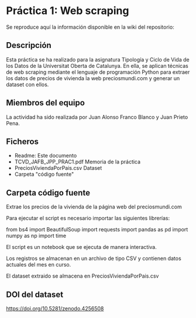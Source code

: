 # **Práctica 1: Web scraping**

Se reproduce aquí la información disponible en la wiki del repositorio:

## **Descripción**

Esta práctica se ha realizado para la asignatura Tipología y Ciclo de Vida de los Datos de la Universitat Oberta de Catalunya. En ella, se aplican técnicas de web scraping mediante el lenguaje de programación Python para extraer los datos de precios de vivienda la web preciosmundi.com y generar un dataset con ellos.

## **Miembros del equipo**

La actividad ha sido realizada por Juan Alonso Franco Blanco y Juan Prieto Pena.

## **Ficheros**

* Readme: Este documento
* TCVD_JAFB_JPP_PRAC1.pdf Memoria de la práctica
* PreciosViviendaPorPais.csv Dataset
* Carpeta "código fuente"

## **Carpeta código fuente**

Extrae los precios de la vivienda de la página web del preciosmundi.com 

Para ejecutar el script es necesario importar las siguientes librerías:

from bs4 import BeautifulSoup
import requests
import pandas as pd
import numpy as np
import time

El script es un notebook que se ejecuta de manera interactiva.

Los registros se almacenan en un archivo de tipo CSV y contienen datos actuales del mes en curso.

El dataset extraido se almacena en PreciosViviendaPorPais.csv

## **DOI del dataset**

https://doi.org/10.5281/zenodo.4256508

